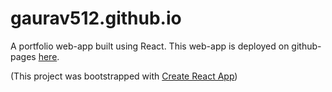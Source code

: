# gaurav512.github.io

A portfolio web-app built using React. This web-app is deployed on github-pages [here](gaurav512.github.io).

(This project was bootstrapped with [Create React App](https://github.com/facebook/create-react-app))
